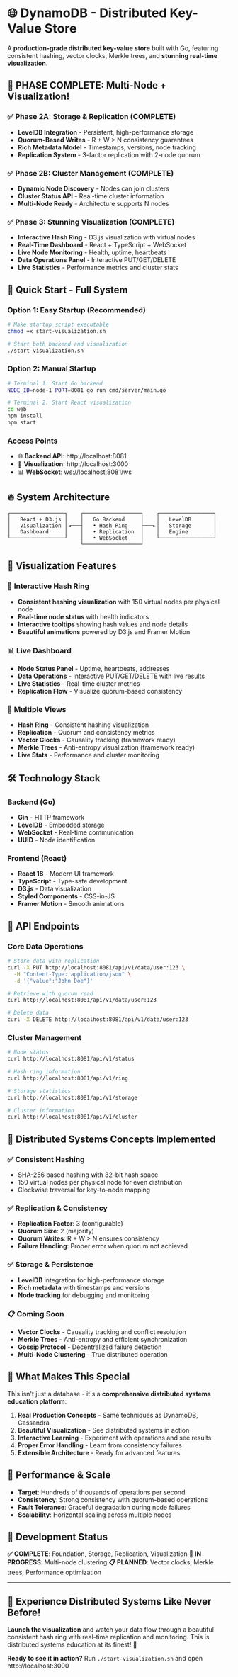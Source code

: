 # 🌐 DynamoDB - Distributed Key-Value Store

A **production-grade distributed key-value store** built with Go, featuring consistent hashing, vector clocks, Merkle trees, and **stunning real-time visualization**.

## 🚀 **PHASE COMPLETE: Multi-Node + Visualization!**

### ✅ **Phase 2A: Storage & Replication (COMPLETE)**
- **LevelDB Integration** - Persistent, high-performance storage
- **Quorum-Based Writes** - R + W > N consistency guarantees
- **Rich Metadata Model** - Timestamps, versions, node tracking
- **Replication System** - 3-factor replication with 2-node quorum

### ✅ **Phase 2B: Cluster Management (COMPLETE)**
- **Dynamic Node Discovery** - Nodes can join clusters
- **Cluster Status API** - Real-time cluster information
- **Multi-Node Ready** - Architecture supports N nodes

### ✅ **Phase 3: Stunning Visualization (COMPLETE)**
- **Interactive Hash Ring** - D3.js visualization with virtual nodes
- **Real-Time Dashboard** - React + TypeScript + WebSocket
- **Live Node Monitoring** - Health, uptime, heartbeats
- **Data Operations Panel** - Interactive PUT/GET/DELETE
- **Live Statistics** - Performance metrics and cluster stats

## 🎯 **Quick Start - Full System**

### Option 1: Easy Startup (Recommended)
```bash
# Make startup script executable
chmod +x start-visualization.sh

# Start both backend and visualization
./start-visualization.sh
```

### Option 2: Manual Startup
```bash
# Terminal 1: Start Go backend
NODE_ID=node-1 PORT=8081 go run cmd/server/main.go

# Terminal 2: Start React visualization
cd web
npm install
npm start
```

### Access Points
- 🌐 **Backend API**: http://localhost:8081
- 🎨 **Visualization**: http://localhost:3000  
- 📊 **WebSocket**: ws://localhost:8081/ws

## 🔥 **System Architecture**

```
┌─────────────────┐    ┌──────────────────┐    ┌─────────────────┐
│   React + D3.js │    │   Go Backend     │    │   LevelDB       │
│   Visualization │◄───┤   • Hash Ring    ├───►│   Storage       │
│   Dashboard     │    │   • Replication  │    │   Engine        │
└─────────────────┘    │   • WebSocket    │    └─────────────────┘
                       └──────────────────┘
```

## 🎨 **Visualization Features**

### 🔄 **Interactive Hash Ring**
- **Consistent hashing visualization** with 150 virtual nodes per physical node
- **Real-time node status** with health indicators
- **Interactive tooltips** showing hash values and node details
- **Beautiful animations** powered by D3.js and Framer Motion

### 📊 **Live Dashboard**
- **Node Status Panel** - Uptime, heartbeats, addresses
- **Data Operations** - Interactive PUT/GET/DELETE with live results
- **Live Statistics** - Real-time cluster metrics
- **Replication Flow** - Visualize quorum-based consistency

### 🎯 **Multiple Views**
- **Hash Ring** - Consistent hashing visualization
- **Replication** - Quorum and consistency metrics
- **Vector Clocks** - Causality tracking (framework ready)
- **Merkle Trees** - Anti-entropy visualization (framework ready)
- **Live Stats** - Performance and cluster monitoring

## 🛠️ **Technology Stack**

### Backend (Go)
- **Gin** - HTTP framework
- **LevelDB** - Embedded storage
- **WebSocket** - Real-time communication
- **UUID** - Node identification

### Frontend (React)
- **React 18** - Modern UI framework
- **TypeScript** - Type-safe development
- **D3.js** - Data visualization
- **Styled Components** - CSS-in-JS
- **Framer Motion** - Smooth animations

## 🎯 **API Endpoints**

### Core Data Operations
```bash
# Store data with replication
curl -X PUT http://localhost:8081/api/v1/data/user:123 \
  -H "Content-Type: application/json" \
  -d '{"value":"John Doe"}'

# Retrieve with quorum read
curl http://localhost:8081/api/v1/data/user:123

# Delete data
curl -X DELETE http://localhost:8081/api/v1/data/user:123
```

### Cluster Management
```bash
# Node status
curl http://localhost:8081/api/v1/status

# Hash ring information
curl http://localhost:8081/api/v1/ring

# Storage statistics
curl http://localhost:8081/api/v1/storage

# Cluster information
curl http://localhost:8081/api/v1/cluster
```

## 🔄 **Distributed Systems Concepts Implemented**

### ✅ **Consistent Hashing**
- SHA-256 based hashing with 32-bit hash space
- 150 virtual nodes per physical node for even distribution
- Clockwise traversal for key-to-node mapping

### ✅ **Replication & Consistency**
- **Replication Factor**: 3 (configurable)
- **Quorum Size**: 2 (majority)
- **Quorum Writes**: R + W > N ensures consistency
- **Failure Handling**: Proper error when quorum not achieved

### ✅ **Storage & Persistence**
- **LevelDB** integration for high-performance storage
- **Rich metadata** with timestamps and versions
- **Node tracking** for debugging and monitoring

### 📋 **Coming Soon**
- **Vector Clocks** - Causality tracking and conflict resolution
- **Merkle Trees** - Anti-entropy and efficient synchronization
- **Gossip Protocol** - Decentralized failure detection
- **Multi-Node Clustering** - True distributed operation

## 🌟 **What Makes This Special**

This isn't just a database - it's a **comprehensive distributed systems education platform**:

1. **Real Production Concepts** - Same techniques as DynamoDB, Cassandra
2. **Beautiful Visualization** - See distributed systems in action
3. **Interactive Learning** - Experiment with operations and see results
4. **Proper Error Handling** - Learn from consistency failures
5. **Extensible Architecture** - Ready for advanced features

## 🚀 **Performance & Scale**

- **Target**: Hundreds of thousands of operations per second
- **Consistency**: Strong consistency with quorum-based operations  
- **Fault Tolerance**: Graceful degradation during node failures
- **Scalability**: Horizontal scaling across multiple nodes

## 🎯 **Development Status**

**✅ COMPLETE**: Foundation, Storage, Replication, Visualization
**🚧 IN PROGRESS**: Multi-node clustering
**📋 PLANNED**: Vector clocks, Merkle trees, Performance optimization

---

## 🎉 **Experience Distributed Systems Like Never Before!**

**Launch the visualization** and watch your data flow through a beautiful consistent hash ring with real-time replication and monitoring. This is distributed systems education at its finest! 🚀

**Ready to see it in action?** Run `./start-visualization.sh` and open http://localhost:3000 
